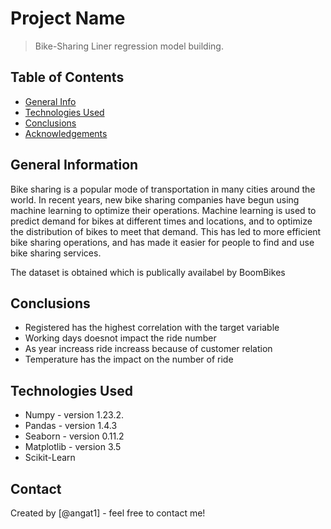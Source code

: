 # Project Name
> Bike-Sharing Liner regression model building.


## Table of Contents
* [General Info](#general-information)
* [Technologies Used](#technologies-used)
* [Conclusions](#conclusions)
* [Acknowledgements](#acknowledgements)

<!-- You can include any other section that is pertinent to your problem -->

## General Information
Bike sharing is a popular mode of transportation in many cities around the world. In recent years, new bike sharing companies have begun using machine learning to optimize their operations. Machine learning is used to predict demand for bikes at different times and locations, and to optimize the distribution of bikes to meet that demand. This has led to more efficient bike sharing operations, and has made it easier for people to find and use bike sharing services.

The dataset is obtained which is publically availabel by BoomBikes

<!-- You don't have to answer all the questions - just the ones relevant to your project. -->

## Conclusions
- Registered has the highest correlation with the target variable  
- Working days doesnot impact the ride number
- As year increass ride increass because of customer relation
- Temperature has the impact on the number of ride 

<!-- You don't have to answer all the questions - just the ones relevant to your project. -->


## Technologies Used
- Numpy - version 1.23.2.
- Pandas - version 1.4.3
- Seaborn - version 0.11.2
- Matplotlib - version 3.5
- Scikit-Learn

<!-- As the libraries versions keep on changing, it is recommended to mention the version of library used in this project -->


<!-- You don't have to answer all the questions - just the ones relevant to your project. -->


## Contact
Created by [@angat1] - feel free to contact me!

